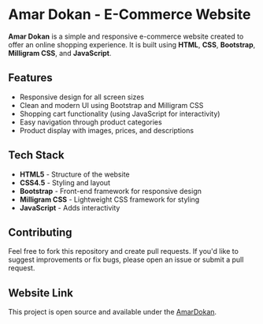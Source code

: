 # Amar Dokan - E-Commerce Website

**Amar Dokan** is a simple and responsive e-commerce website created to offer an online shopping experience. It is built using **HTML**, **CSS**, **Bootstrap**, **Milligram CSS**, and **JavaScript**.

## Features

- Responsive design for all screen sizes
- Clean and modern UI using Bootstrap and Milligram CSS
- Shopping cart functionality (using JavaScript for interactivity)
- Easy navigation through product categories
- Product display with images, prices, and descriptions

## Tech Stack

- **HTML5** - Structure of the website
- **CSS4.5** - Styling and layout
- **Bootstrap** - Front-end framework for responsive design
- **Milligram CSS** - Lightweight CSS framework for styling
- **JavaScript** - Adds interactivity


## Contributing

Feel free to fork this repository and create pull requests. If you'd like to suggest improvements or fix bugs, please open an issue or submit a pull request.

## Website Link

This project is open source and available under the [AmarDokan](amardokan123.vercel.app).

